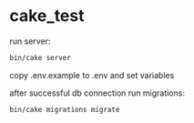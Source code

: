 # cake_test

run server:

```bash
bin/cake server
```

copy .env.example to .env and set variables

after successful db connection run migrations:

```bash
bin/cake migrations migrate
```
